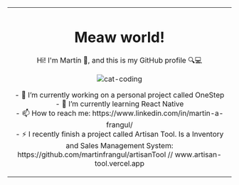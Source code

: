 <table>
  <tr>
    <td align="center">
      <h1>Meaw world!</h1>
      <p>Hi! I'm Martín 👋, and this is my GitHub profile 🔍💻</p>
      <img src="https://github.com/user-attachments/assets/0a3c87fe-cca9-4b40-85e5-2102cd3bc189" alt="cat-coding">
      <p>- 🔭 I’m currently working on a personal project called OneStep </br>
         - 🌱 I’m currently learning React Native</br>
         - 📫 How to reach me: https://www.linkedin.com/in/martin-a-frangul/</br>
         - ⚡ I recently finish a project called Artisan Tool. Is a Inventory and Sales Management System: https://github.com/martinfrangul/artisanTool // www.artisan-tool.vercel.app</br>
      </p>
    </td>
  </tr>
</table>



<!--
**martinfrangul/martinfrangul** is a ✨ _special_ ✨ repository because its `README.md` (this file) appears on your GitHub profile.

Here are some ideas to get you started:

- 🔭 I’m currently working on ...
- 🌱 I’m currently learning ...
- 👯 I’m looking to collaborate on ...
- 🤔 I’m looking for help with ...
- 💬 Ask me about ...
- 📫 How to reach me: ...
- 😄 Pronouns: ...
- ⚡ Fun fact: ...
-->
